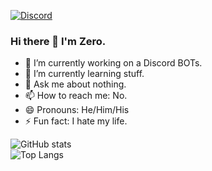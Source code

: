 [![Discord](https://discord.c99.nl/widget/theme-2/211774244294623243.png)](https://discord.gg/ZsSx8XB)

### Hi there 👋 I'm Zero.

- 🔭 I’m currently working on a Discord BOTs.
- 🌱 I’m currently learning stuff.
- 💬 Ask me about nothing.
- 📫 How to reach me: No.
- 😄 Pronouns: He/Him/His
- ⚡ Fun fact: I hate my life.

![GitHub stats](https://github-readme-stats.vercel.app/api?username=Zeroo000&show_icons=true&count_private=true)  
![Top Langs](https://github-readme-stats.vercel.app/api/top-langs/?username=Zeroo000)
